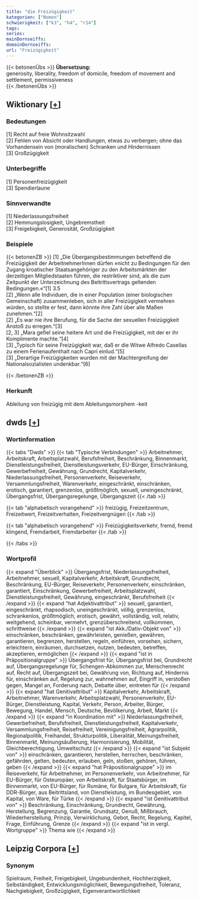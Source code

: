 ```yaml
---
title: "die Freizügigkeit"
kategorien: ["Nomen"]
schwierigkeit: ["k3", "h4", "r14"]
tags:
series:
mainDornseiffs:
domainDornseiffs:
url: "Freizügigkeit"
---
```


{{< betonenÜbs >}}
**Übersetzung:**  
generosity, liberality, freedom of domicile, freedom of movement and settlement, permissiveness  
{{< /betonenÜbs >}}

## Wiktionary [[+](https://de.wiktionary.org/wiki/Freizügigkeit)]

### Bedeutungen
[1] Recht auf freie Wohnsitzwahl  
[2] Fehlen von Absicht oder Handlungen, etwas zu verbergen; ohne das Vorhandensein von (moralischen) Schranken und Hindernissen  
[3] Großzügigkeit  

### Unterbegriffe
[1] Personenfreizügigkeit  
[3] Spendierlaune  

### Sinnverwandte
[1] Niederlassungsfreiheit  
[2] Hemmungslosigkeit, Ungebremstheit  
[3] Freigebigkeit, Generosität, Großzügigkeit  

### Beispiele
{{< betonenZB >}}
[1] „Die Übergangsbestimmungen betreffend die Freizügigkeit der ArbeitnehmerInnen dürfen »nicht zu Bedingungen für den Zugang kroatischer Staatsangehöriger zu den Arbeitsmärkten der derzeitigen Mitgliedstaaten führen, die restriktiver sind, als die zum Zeitpunkt der Unterzeichnung des Beitrittsvertrags geltenden Bedingungen.«“[1] 3.5  
[2] „Wenn alle Individuen, die in einer Population (einer biologischen Gemeinschaft) zusammenleben, sich in aller Freizügigkeit vermehren würden, so stellte er fest, dann könnte ihre Zahl über alle Maßen zunehmen.“[2]  
[2] „Es war nie ihre Berufung, für die Sache der sexuellen Freizügigkeit Anstoß zu erregen.“[3]  
[2, 3] „Mara gefiel seine heitere Art und die Freizügigkeit, mit der er ihr Komplimente machte.“[4]  
[3] „Typisch für seine Freizügigkeit war, daß er die Witwe Alfredo Casellas zu einem Ferienaufenthalt nach Capri einlud.“[5]  
[3] „Derartige Freizügigkeiten wurden mit der Machtergreifung der Nationalsozialisten undenkbar.“[6]  

{{< /betonenZB >}}
### Herkunft
Ableitung von freizügig mit dem Ableitungsmorphem -keit  



## dwds [[+](https://www.dwds.de/wb/Freizügigkeit)]

### Wortinformation
{{< tabs "Dwds" >}}
{{< tab "Typische Verbindungen" >}}
Arbeitnehmer, Arbeitskraft, Arbeitsplatzwahl, Berufsfreiheit, Beschränkung, Binnenmarkt, Dienstleistungsfreiheit, Dienstleistungsverkehr, EU-Bürger, Einschränkung, Gewerbefreiheit, Gewährung, Grundrecht, Kapitalverkehr, Niederlassungsfreiheit, Personenverkehr, Reiseverkehr, Versammlungsfreiheit, Warenverkehr, eingeschränkt, einschränken, erotisch, garantiert, grenzenlos, größtmöglich, sexuell, uneingeschränkt, Übergangsfrist, Übergangsregelunge, Übergangszeit
{{< /tab >}}

{{< tab "alphabetisch vorangehend" >}}
freizügig, Freizeitzentrum, Freizeitwert, Freizeitverhalten, Freizeitvergnügen
{{< /tab >}}

{{< tab "alphabetisch vorangehend" >}}
Freizügigkeitsverkehr, fremd, fremd klingend, Fremdarbeit, Fremdarbeiter
{{< /tab >}}

{{< /tabs >}}

### Wortprofil
{{< expand "Überblick" >}} Übergangsfrist, Niederlassungsfreiheit, Arbeitnehmer, sexuell, Kapitalverkehr, Arbeitskraft, Grundrecht, Beschränkung, EU-Bürger, Reiseverkehr, Personenverkehr, einschränken, garantiert, Einschränkung, Gewerbefreiheit, Arbeitsplatzwahl, Dienstleistungsfreiheit, Gewährung, eingeschränkt, Berufsfreiheit {{< /expand >}}
{{< expand "hat Adjektivattribut" >}} sexuell, garantiert, eingeschränkt, rhapsodisch, uneingeschränkt, völlig, grenzenlos, schrankenlos, größtmöglich, erotisch, gewährt, vollständig, voll, relativ, weitgehend, scheinbar, vermehrt, grenzüberschreitend, vollkommen, schrittweise {{< /expand >}}
{{< expand "ist Akk./Dativ-Objekt von" >}} einschränken, beschränken, gewährleisten, genießen, gewähren, garantieren, begrenzen, herstellen, regeln, einführen, vorsehen, sichern, erleichtern, einräumen, durchsetzen, nutzen, bedeuten, betreffen, akzeptieren, ermöglichen {{< /expand >}}
{{< expand "ist in Präpositionalgruppe" >}} Übergangsfrist für, Übergangsfrist bei, Grundrecht auf, Übergangsregelunge für, Schengen-Abkommen zur, Menschenrecht auf, Recht auf, Übergangszeit bei, Gewährung von, Richtung auf, Hindernis für, einschränken auf, Regelung zur, wahrnehmen auf, Eingriff in, verstoßen gegen, Mangel an, Forderung nach, Debatte über, eintreten für {{< /expand >}}
{{< expand "hat Genitivattribut" >}} Kapitalverkehr, Arbeitskraft, Arbeitnehmer, Warenverkehr, Arbeitsplatzwahl, Personenverkehr, EU-Bürger, Dienstleistung, Kapital, Verkehr, Person, Arbeiter, Bürger, Bewegung, Handel, Mensch, Deutsche, Bevölkerung, Arbeit, Markt {{< /expand >}}
{{< expand "in Koordination mit" >}} Niederlassungsfreiheit, Gewerbefreiheit, Berufsfreiheit, Dienstleistungsfreiheit, Kapitalverkehr, Versammlungsfreiheit, Reisefreiheit, Vereinigungsfreiheit, Agrarpolitik, Regionalpolitik, Freihandel, Strukturpolitik, Liberalität, Meinungsfreiheit, Binnenmarkt, Meinungsäußerung, Harmonisierung, Mobilität, Gleichberechtigung, Umweltschutz {{< /expand >}}
{{< expand "ist Subjekt von" >}} einschränken, garantieren, herstellen, herrschen, beschränken, gefährden, gelten, bedeuten, erlauben, geln, stoßen, gehören, führen, geben {{< /expand >}}
{{< expand "hat Präpositionalgruppe" >}} im Reiseverkehr, für Arbeitnehmer, im Personenverkehr, von Arbeitnehmer, für EU-Bürger, für Osteuropäer, von Arbeitskraft, für Staatsbürger, im Binnenmarkt, von EU-Bürger, für Rumäne, für Bulgare, für Arbeitskraft, für DDR-Bürger, aus Beitrittsland, von Dienstleistung, im Bundesgebiet, von Kapital, von Ware, für Türke {{< /expand >}}
{{< expand "ist Genitivattribut von" >}} Beschränkung, Einschränkung, Grundrecht, Gewährung, Herstellung, Begrenzung, Garantie, Grundsatz, Genuß, Mißbrauch, Wiederherstellung, Prinzip, Verwirklichung, Gebot, Recht, Regelung, Kapitel, Frage, Einführung, Grenze {{< /expand >}}
{{< expand "ist in vergl. Wortgruppe" >}} Thema wie {{< /expand >}}

## Leipzig Corpora [[+](https://corpora.uni-leipzig.de/en/res?word=Freizügigkeit&corpusId=deu_newscrawl-public_2018)]


### Synonym
Spielraum, Freiheit, Freigebigkeit, Ungebundenheit, Hochherzigkeit, Selbständigkeit, Entwicklungsmöglichkeit, Bewegungsfreiheit, Toleranz, Nachgiebigkeit, Großzügigkeit, Eigenverantwortlichkeit

